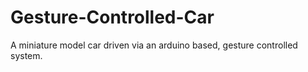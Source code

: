 # Gesture-Controlled-Car
A miniature model car driven via an arduino based, gesture controlled system.

